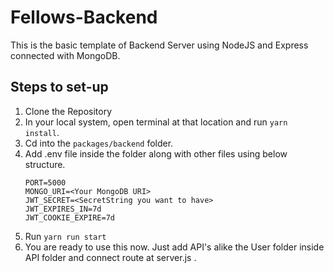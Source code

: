 # Fellows-Backend
This is the basic template of Backend Server using NodeJS and Express connected with MongoDB. 

## Steps to set-up
1. Clone the Repository
2. In your local system, open terminal at that location and run ``` yarn install ```.
3. Cd into the ``` packages/backend ``` folder.
4. Add .env file inside the folder along with other files using below structure.
    ```
    PORT=5000
    MONGO_URI=<Your MongoDB URI>
    JWT_SECRET=<SecretString you want to have>
    JWT_EXPIRES_IN=7d
    JWT_COOKIE_EXPIRE=7d

    ```
5. Run ``` yarn run start ```
6. You are ready to use this now. Just add API's alike the User folder inside API folder and connect route at server.js .

